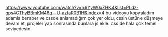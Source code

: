 https://www.youtube.com/watch?v=n6YyW0xZHK4&list=PLdz-gps4GThyBBmKM46q--U-azfaR0B1H&index=4
bu videoyu kopyaladım adamla beraber ve cssde anlamadığım çok yer oldu, cssin üstüne düşmeye devam et, projeler yap sonrasında bunlara js ekle. css de hala çok temel seviyedesin.
